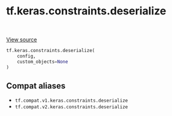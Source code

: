 <div itemscope itemtype="http://developers.google.com/ReferenceObject">
<meta itemprop="name" content="tf.keras.constraints.deserialize" />
<meta itemprop="path" content="Stable" />
</div>

# tf.keras.constraints.deserialize

<!-- Insert buttons and diff -->

<table class="tfo-notebook-buttons tfo-api" align="left">
</table>

<a target="_blank" href="/code/stable/tensorflow/python/keras/constraints.py">View source</a>





``` python
tf.keras.constraints.deserialize(
    config,
    custom_objects=None
)
```



<!-- Placeholder for "Used in" -->


## Compat aliases

* `tf.compat.v1.keras.constraints.deserialize`
* `tf.compat.v2.keras.constraints.deserialize`

